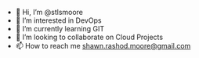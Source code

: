 - 👋 Hi, I’m @stlsmoore
- 👀 I’m interested in DevOps
- 🌱 I’m currently learning GIT
- 💞️ I’m looking to collaborate on Cloud Projects
- 📫 How to reach me shawn.rashod.moore@gmail.com

<!---
stlsmoore/stlsmoore is a ✨ special ✨ repository because its `README.md` (this file) appears on your GitHub profile.
You can click the Preview link to take a look at your changes.
--->
